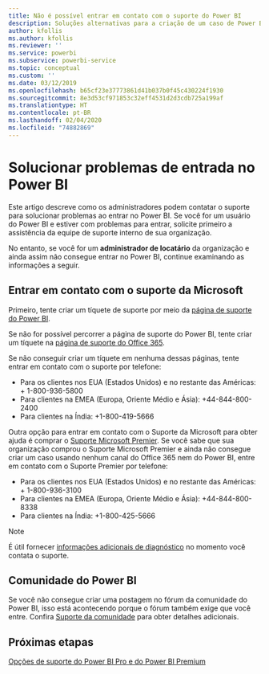 ```yaml
---
title: Não é possível entrar em contato com o suporte do Power BI
description: Soluções alternativas para a criação de um caso de Power BI se um usuário não consegue entrar
author: kfollis
ms.author: kfollis
ms.reviewer: ''
ms.service: powerbi
ms.subservice: powerbi-service
ms.topic: conceptual
ms.custom: ''
ms.date: 03/12/2019
ms.openlocfilehash: b65cf23e37773861d41b037b0f45c430224f1930
ms.sourcegitcommit: 8e3d53cf971853c32eff4531d2d3cdb725a199af
ms.translationtype: HT
ms.contentlocale: pt-BR
ms.lasthandoff: 02/04/2020
ms.locfileid: "74882869"
---
```

# <a name="troubleshooting-sign-in-issues-for-power-bi"></a>Solucionar problemas de entrada no Power BI

Este artigo descreve como os administradores podem contatar o suporte para solucionar problemas ao entrar no Power BI. Se você for um usuário do Power BI e estiver com problemas para entrar, solicite primeiro a assistência da equipe de suporte interno de sua organização.

No entanto, se você for um **administrador de locatário** da organização e ainda assim não consegue entrar no Power BI, continue examinando as informações a seguir.

## <a name="contact-microsoft-support"></a>Entrar em contato com o suporte da Microsoft

Primeiro, tente criar um tíquete de suporte por meio da [página de suporte do Power BI](https://powerbi.microsoft.com/support/).

Se não for possível percorrer a página de suporte do Power BI, tente criar um tíquete na [página de suporte do Office 365](https://support.office.com/home/contact).

Se não conseguir criar um tíquete em nenhuma dessas páginas, tente entrar em contato com o suporte por telefone:

* Para os clientes nos EUA (Estados Unidos) e no restante das Américas: + 1-800-936-5800
* Para clientes na EMEA (Europa, Oriente Médio e Ásia): +44-844-800-2400
* Para clientes na Índia: +1-800-419-5666

Outra opção para entrar em contato com o Suporte da Microsoft para obter ajuda é comprar o [Suporte Microsoft Premier](https://support.microsoft.com/premier). Se você sabe que sua organização comprou o Suporte Microsoft Premier e ainda não consegue criar um caso usando nenhum canal do Office 365 nem do Power BI, entre em contato com o Suporte Premier por telefone:

* Para os clientes nos EUA (Estados Unidos) e no restante das Américas: + 1-800-936-3100
* Para clientes na EMEA (Europa, Oriente Médio e Ásia): +44-844-800-8338
* Para clientes na Índia: +1-800-425-5666

> [!Note]
> É útil fornecer [informações adicionais de diagnóstico](service-admin-capturing-additional-diagnostic-information-for-power-bi.md) no momento você contata o suporte.

## <a name="power-bi-community"></a>Comunidade do Power BI

Se você não consegue criar uma postagem no fórum da comunidade do Power BI, isso está acontecendo porque o fórum também exige que você entre. Confira [Suporte da comunidade](https://community.powerbi.com/t5/Community-Support/ct-p/PBI_CommunitySupport) para obter detalhes adicionais.

## <a name="next-steps"></a>Próximas etapas

[Opções de suporte do Power BI Pro e do Power BI Premium](service-support-options.md)
